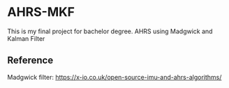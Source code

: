 # AHRS-MKF
This is my final project for bachelor degree. AHRS using Madgwick and Kalman Filter

## Reference
Madgwick filter: https://x-io.co.uk/open-source-imu-and-ahrs-algorithms/